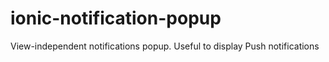 # ionic-notification-popup
View-independent notifications popup. Useful to display Push notifications
